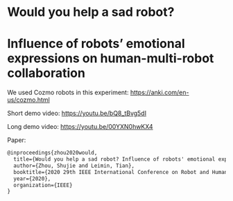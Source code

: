 # Would you help a sad robot? 

# Influence of robots’ emotional expressions on human-multi-robot collaboration

We used Cozmo robots in this experiment: https://anki.com/en-us/cozmo.html

Short demo video: https://youtu.be/bQ8_tBvg5dI

Long demo video: https://youtu.be/00YXN0hwKX4

Paper:

```latex
@inproceedings{zhou2020would,
  title={Would you help a sad robot? Influence of robots' emotional expressions on human-multi-robot collaboration},
  author={Zhou, Shujie and Leimin, Tian},
  booktitle={2020 29th IEEE International Conference on Robot and Human Interactive Communication (RO-MAN)},
  year={2020},
  organization={IEEE}
}
